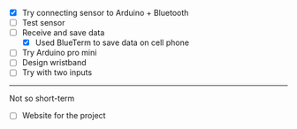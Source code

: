 - [X] Try connecting sensor to Arduino + Bluetooth
- [ ] Test sensor
- [ ] Receive and save data
  - [X] Used BlueTerm to save data on cell phone
- [ ] Try Arduino pro mini
- [ ] Design wristband
- [ ] Try with two inputs
---
Not so short-term
- [ ] Website for the project
